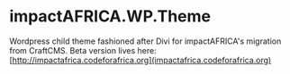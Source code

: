 # impactAFRICA.WP.Theme
Wordpress child theme fashioned after Divi for impactAFRICA's migration from CraftCMS. Beta version lives here: [http://impactafrica.codeforafrica.org](impactafrica.codeforafrica.org)</a>
